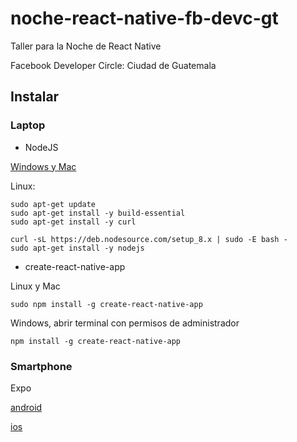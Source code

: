 # noche-react-native-fb-devc-gt
Taller para la Noche de React Native

Facebook Developer Circle: Ciudad de Guatemala

## Instalar

### Laptop
- NodeJS

[Windows y Mac](https://nodejs.org/es/download/)

Linux:
```
sudo apt-get update
sudo apt-get install -y build-essential
sudo apt-get install -y curl

curl -sL https://deb.nodesource.com/setup_8.x | sudo -E bash -
sudo apt-get install -y nodejs
```
- create-react-native-app

Linux y Mac
```
sudo npm install -g create-react-native-app
```
Windows, abrir terminal con permisos de administrador
```
npm install -g create-react-native-app
```
### Smartphone
Expo

[android](https://play.google.com/store/apps/details?id=host.exp.exponent&referrer=www)

[ios](https://itunes.apple.com/app/apple-store/id982107779)
